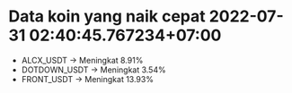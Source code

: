 # Data koin yang naik cepat 2022-07-31 02:40:45.767234+07:00

* ALCX_USDT -> Meningkat 8.91%
* DOTDOWN_USDT -> Meningkat 3.54%
* FRONT_USDT -> Meningkat 13.93%

